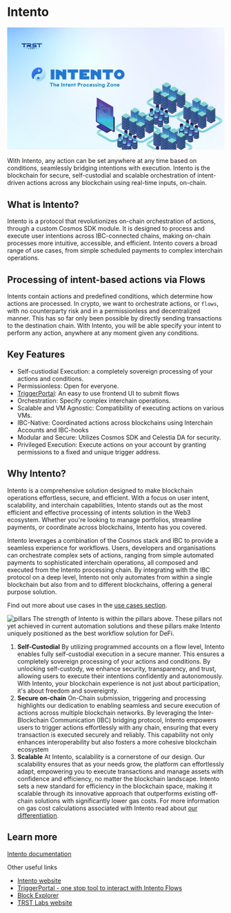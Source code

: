 # Intento

![Welcome to Intento](docs/static/img/web.png)

With Intento, any action can be set anywhere at any time based on conditions, seamlessly bridging intentions with execution. Intento is the blockchain for secure, self-custodial and scalable orchestration of intent-driven actions across any blockchain using real-time inputs, on-chain.

## What is Intento?

Intento is a protocol that revolutionizes on-chain orchestration of actions, through a custom Cosmos SDK module. It is designed to process and execute user intentions across IBC-connected chains, making on-chain processes more intuitive, accessible, and efficient. Intento covers a broad range of use cases, from simple scheduled payments to complex interchain operations.

## Processing of intent-based actions via Flows

Intents contain actions and predefined conditions, which determine how actions are processed. In crypto, we want to orchestrate actions, or `flows`, with no counterparty risk and in a permissionless and decentralized manner. This has so far only been possible by directly sending transactions to the destination chain. With Intento, you will be able specify your intent to perform any action, anywhere at any moment given any conditions.

## Key Features

- Self-custiodial Execution: a completely sovereign processing of your actions and conditions.
- Permissionless: Open for everyone.
- [TriggerPortal](./intents/TriggerPortal): An easy to use frontend UI to submit flows
- Orchestration: Specify complex interchain operations.
- Scalable and VM Agnostic: Compatibility of executing actions on various VMs.
- IBC-Native: Coordinated actions across blockchains using Interchain Accounts and IBC-hooks
- Modular and Secure: Utilizes Cosmos SDK and Celestia DA for security.
- Privileged Execution: Execute actions on your account by granting permissions to a fixed and unique trigger address.

## Why Intento?

Intento is a comprehensive solution designed to make blockchain operations effortless, secure, and efficient. With a focus on user intent, scalability, and interchain capabilities, Intento stands out as the most efficient and effective processing of intents solution in the Web3 ecosystem. Whether you're looking to manage portfolios, streamline payments, or coordinate across blockchains, Intento has you covered.

Intento leverages a combination of the Cosmos stack and IBC to provide a seamless experience for workflows. Users, developers and organisations can orchestrate complex sets of actions, ranging from simple automated payments to sophisticated interchain operations, all composed and executed from the Intento processing chain. By integrating with the IBC protocol on a deep level, Intento not only automates from within a single blockchain but also from and to different blockchains, offering a general purpose solution.

Find out more about use cases in the [use cases section](./background/use-cases).

![pillars](./images/pillars.png)
The strength of Intento is within the pillars above. These pillars not yet achieved in current automation solutions and these pillars make Intento uniquely positioned as the best workflow solution for DeFi.

1. **Self-Custodial**
   By utilizing programmed accounts on a flow level, Intento enables fully self-custodial execution in a secure manner. This ensures a completely sovereign processing of your actions and conditions. By unlocking self-custody, we enhance security, transparency, and trust, allowing users to execute their intentions confidently and autonomously. With Intento, your blockchain experience is not just about participation, it's about freedom and sovereignty.
2. **Secure on-chain**
   On-Chain submission, triggering and processing highlights our dedication to enabling seamless and secure execution of actions across multiple blockchain networks. By leveraging the Inter-Blockchain Communication (IBC) bridging protocol, Intento empowers users to trigger actions effortlessly with any chain, ensuring that every transaction is executed securely and reliably. This capability not only enhances interoperability but also fosters a more cohesive blockchain ecosystem
3. **Scalable**
   At Intento, scalability is a cornerstone of our design. Our scalability ensures that as your needs grow, the platform can effortlessly adapt, empowering you to execute transactions and manage assets with confidence and efficiency, no matter the blockchain landscape. Intento sets a new standard for efficiency in the blockchain space, making it scalable through its innovative approach that outperforms existing off-chain solutions with significantly lower gas costs. For more information on gas cost calculations associated with Intento read about [our differentiation](./background/differentiation).

## Learn more

[Intento documentation](https://docs.intento.zone)

Other useful links

- [Intento website](https://intento.zone/)
- [TriggerPortal - one stop tool to interact with Intento Flows](https://triggerportal.zone/)
- [Block Explorer](https://explorer.intento.zone/)
- [TRST Labs website](https://trstlabs.xyz/)